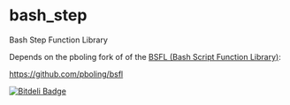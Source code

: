 bash_step
=========

Bash Step Function Library

Depends on the pboling fork of of the [BSFL (Bash Script Function Library)](https://github.com/pboling/bsfl):

https://github.com/pboling/bsfl

[![Bitdeli Badge](https://d2weczhvl823v0.cloudfront.net/pboling/bash_step/trend.png)](https://bitdeli.com/free "Bitdeli Badge")

